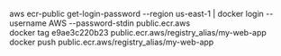 aws ecr-public get-login-password --region us-east-1 | docker login --username AWS --password-stdin public.ecr.aws <br />
docker tag e9ae3c220b23 public.ecr.aws/registry_alias/my-web-app <br />
docker push public.ecr.aws/registry_alias/my-web-app